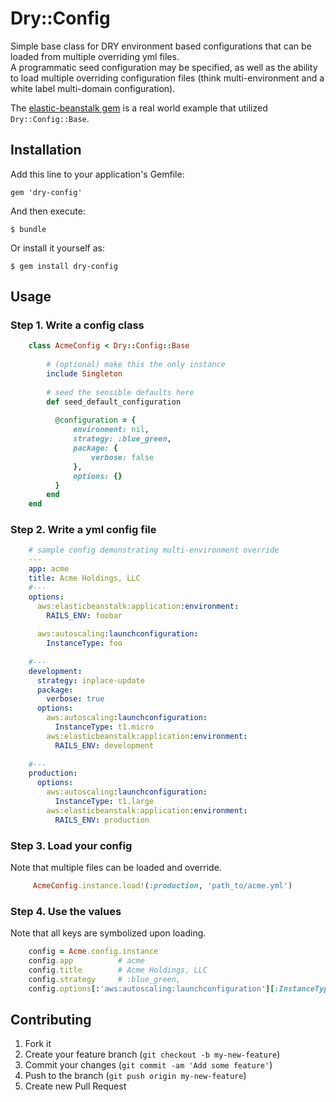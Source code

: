 # Dry::Config

Simple base class for DRY environment based configurations that can be loaded from multiple overriding yml files.  
A programmatic seed configuration may be specified, as well as the ability to load multiple overriding configuration files 
(think multi-environment and a white label multi-domain configuration).
 
The [elastic-beanstalk gem](https://github.com/alienfast/elastic-beanstalk) is a real world example that utilized `Dry::Config::Base`.

## Installation

Add this line to your application's Gemfile:

    gem 'dry-config'

And then execute:

    $ bundle

Or install it yourself as:

    $ gem install dry-config

## Usage

### Step 1.  Write a config class

```ruby    
    class AcmeConfig < Dry::Config::Base
        
        # (optional) make this the only instance 
        include Singleton
        
        # seed the sensible defaults here
        def seed_default_configuration
          
          @configuration = {
              environment: nil,
              strategy: :blue_green,
              package: {
                  verbose: false
              },
              options: {}
          }
        end
    end
```
    
### Step 2.  Write a yml config file
    
```yaml
    # sample config demonstrating multi-environment override
    ---
    app: acme
    title: Acme Holdings, LLC
    #---
    options:
      aws:elasticbeanstalk:application:environment:
        RAILS_ENV: foobar
    
      aws:autoscaling:launchconfiguration:
        InstanceType: foo
    
    #---
    development:
      strategy: inplace-update
      package:
        verbose: true
      options:
        aws:autoscaling:launchconfiguration:
          InstanceType: t1.micro
        aws:elasticbeanstalk:application:environment:
          RAILS_ENV: development
    
    #---
    production:
      options:
        aws:autoscaling:launchconfiguration:
          InstanceType: t1.large
        aws:elasticbeanstalk:application:environment:
          RAILS_ENV: production    
```

### Step 3. Load your config
 Note that multiple files can be loaded and override.
 
```ruby
     AcmeConfig.instance.load!(:production, 'path_to/acme.yml')
```

### Step 4. Use the values
 Note that all keys are symbolized upon loading.

```ruby
    config = Acme.config.instance
    config.app          # acme
    config.title        # Acme Holdings, LLC    
    config.strategy     # :blue_green,
    config.options[:'aws:autoscaling:launchconfiguration'][:InstanceType] # t1.large
```   
   
## Contributing

1. Fork it
2. Create your feature branch (`git checkout -b my-new-feature`)
3. Commit your changes (`git commit -am 'Add some feature'`)
4. Push to the branch (`git push origin my-new-feature`)
5. Create new Pull Request
